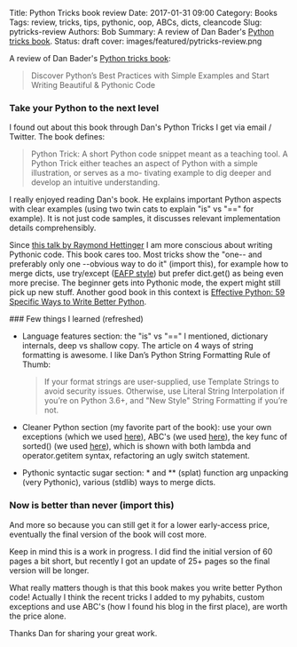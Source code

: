 Title: Python Tricks book review
Date: 2017-01-31 09:00
Category: Books
Tags: review, tricks, tips, pythonic, oop, ABCs, dicts, cleancode
Slug: pytricks-review
Authors: Bob
Summary: A review of Dan Bader's [Python tricks book](https://dbader.org/products/python-tricks-book/).
Status: draft
cover: images/featured/pytricks-review.png

A review of Dan Bader's [Python tricks book](https://dbader.org/products/python-tricks-book/):

> Discover Python’s Best Practices with Simple Examples and Start Writing Beautiful & Pythonic Code

### Take your Python to the next level

I found out about this book through Dan's Python Tricks I get via email / Twitter. The book defines:

> Python Trick: A short Python code snippet meant as a teaching tool. A Python Trick either teaches an aspect of Python with a simple illustration, or serves as a mo- tivating example to dig deeper and develop an intuitive understanding.

I really enjoyed reading Dan's book. He explains important Python aspects with clear examples (using two twin cats to explain "is" vs "==" for example). It is not just code samples, it discusses relevant implementation details comprehensibly.

Since [this talk by Raymond Hettinger](https://www.youtube.com/watch?v=wf-BqAjZb8M) I am more conscious about writing Pythonic code. This book cares too. Most tricks show the "one-- and preferably only one --obvious way to do it" (import this), for example how to merge dicts, use try/except ([EAFP style](https://docs.python.org/3/glossary.html)) but prefer dict.get() as being even more precise. The beginner gets into Pythonic mode, the expert might still pick up new stuff. Another good book in this context is [Effective Python: 59 Specific Ways to Write Better Python](https://www.amazon.com/Effective-Python-Specific-Software-Development/dp/0134034287/ref=sr_1_1?ie=UTF8&qid=1485688050&sr=8-1&keywords=effective+python).

### Few things I learned (refreshed) 

* Language features section: the "is" vs "==" I mentioned, dictionary internals, deep vs shallow copy. The article on 4 ways of string formatting is awesome. I like Dan’s Python String Formatting Rule of Thumb:

	> If your format strings are user-supplied, use Template Strings to avoid security issues. Otherwise, use Literal String Interpolation if you’re on Python 3.6+, and "New Style" String Formatting if you’re not.

* Cleaner Python section (my favorite part of the book): use your own exceptions (which we used [here](http://pybit.es/error_handling.html)), ABC's (we used [here](http://pybit.es/oop-primer.html)), the key func of sorted() (we used [here](http://pybit.es/codechallenge01_review.html)), which is shown with both lambda and operator.getitem syntax, refactoring an ugly switch statement.

* Pythonic syntactic sugar section: * and ** (splat) function arg unpacking (very Pythonic), various (stdlib) ways to merge dicts. 

### Now is better than never (import this)

And more so because you can still get it for a lower early-access price, eventually the final version of the book will cost more.

Keep in mind this is a work in progress. I did find the initial version of 60 pages a bit short, but recently I got an update of 25+ pages so the final version will be longer. 

What really matters though is that this book makes you write better Python code! Actually I think the recent tricks I added to my pyhabits, custom exceptions and use ABC's (how I found his blog in the first place), are worth the price alone. 

Thanks Dan for sharing your great work.
